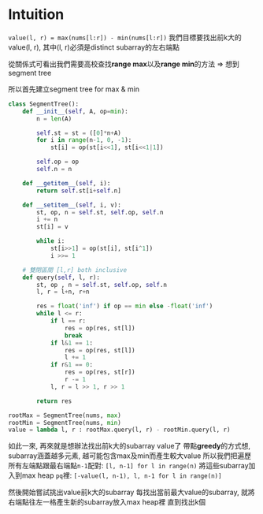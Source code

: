# Intuition

`value(l, r) = max(nums[l:r]) - min(nums[l:r])`
我們目標要找出前k大的value(l, r), 其中(l, r)必須是distinct subarray的左右端點

從關係式可看出我們需要高校查找**range max**以及**range min**的方法 => 想到segment tree

所以首先建立segment tree for max & min

```py
class SegmentTree():
    def __init__(self, A, op=min):
        n = len(A)

        self.st = st = ([0]*n+A)
        for i in range(n-1, 0, -1):
            st[i] = op(st[i<<1], st[i<<1|1])

        self.op = op
        self.n = n

    def __getitem__(self, i):
        return self.st[i+self.n]

    def __setitem__(self, i, v):
        st, op, n = self.st, self.op, self.n
        i += n
        st[i] = v

        while i:
            st[i>>1] = op(st[i], st[i^1])
            i >>= 1

    # 雙閉區間 [l,r] both inclusive
    def query(self, l, r):
        st, op , n = self.st, self.op, self.n
        l, r = l+n, r+n

        res = float('inf') if op == min else -float('inf')
        while l <= r:
            if l == r:
                res = op(res, st[l])
                break
            if l&1 == 1:
                res = op(res, st[l])
                l += 1
            if r&1 == 0:
                res = op(res, st[r])
                r -= 1
            l, r = l >> 1, r >> 1

        return res

rootMax = SegmentTree(nums, max)
rootMin = SegmentTree(nums, min)
value = lambda l, r : rootMax.query(l, r) - rootMin.query(l, r)
```

如此一來, 再來就是想辦法找出前k大的subarray value了
帶點**greedy**的方式想, subarray涵蓋越多元素, 越可能包含max及min而產生較大value
所以我們把遍歷所有左端點跟最右端點`n-1`配對: `[l, n-1] for l in range(n)`
將這些subarray加入到max heap `pq`裡: `[-value(l, n-1), l, n-1 for l in range(n)]`

然後開始嘗試挑出value前k大的subarray
每找出當前最大value的subarray, 就將右端點往左一格產生新的subarray放入max heap裡
直到找出k個